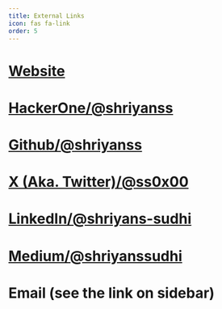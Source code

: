 ```yaml
---
title: External Links
icon: fas fa-link
order: 5
---
```

# <i class="fa-solid fa-globe"></i> <a href="https://www.ss0x00.in/" target="_blank">Website</a>
# <i class="fa-solid fa-h"></i> <a href="https://hackerone.com/shriyanss" target="_blank">HackerOne/@shriyanss</a>
# <i class="fa-brands fa-github"></i> <a href="https://github.com/shriyanss" target="_blank">Github/@shriyanss</a>
# <i class="fa-brands fa-x-twitter"></i> <a href="https://twitter.com/ss0x00" target="_blank">X (Aka. Twitter)/@ss0x00</a>
# <i class="fa-brands fa-linkedin"></i> <a href="https://linkedin.com/in/shriyans-sudhi" target="_blank">LinkedIn/@shriyans-sudhi</a>
# <i class="fa-brands fa-medium"></i> <a href="https://shriyanssudhi.medium.com" target="_blank">Medium/@shriyanssudhi</a>
# <i class="fa-regular fa-envelope"></i> Email (see the link on sidebar)